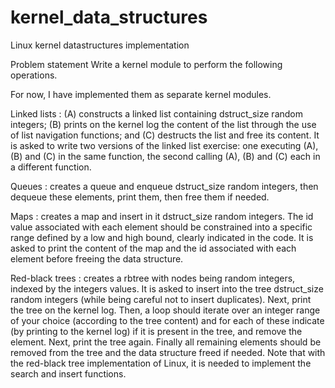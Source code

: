 # kernel_data_structures
Linux kernel datastructures implementation  

Problem statement 
Write a kernel module to perform the following operations.

For now, I have implemented them as separate kernel modules.

Linked lists : (A) constructs a linked list containing dstruct_size random integers; (B) prints on the kernel
log the content of the list through the use of list navigation functions; and (C) destructs the list and free its
content. It is asked to write two versions of the linked list exercise: one executing (A), (B) and (C) in the same
function, the second calling (A), (B) and (C) each in a different function.

Queues : creates a queue and enqueue dstruct_size random integers, then dequeue these elements, print them,
then free them if needed.


Maps : creates a map and insert in it dstruct_size random integers. The id value associated with each element
should be constrained into a specific range defined by a low and high bound, clearly indicated in the code.
It is asked to print the content of the map and the id associated with each element before freeing the data
structure.


Red-black trees : creates a rbtree with nodes being random integers, indexed by the integers values. It is asked
to insert into the tree dstruct_size random integers (while being careful not to insert duplicates). Next,
print the tree on the kernel log. Then, a loop should iterate over an integer range of your choice (according
to the tree content) and for each of these indicate (by printing to the kernel log) if it is present in the tree, and
remove the element. Next, print the tree again. Finally all remaining elements should be removed from the
tree and the data structure freed if needed. Note that with the red-black tree implementation of Linux, it is
needed to implement the search and insert functions.

